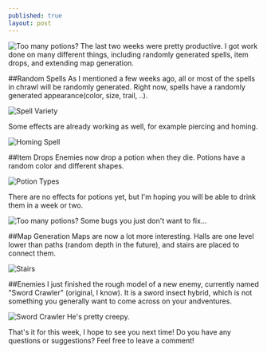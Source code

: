 ```yaml
---
published: true
layout: post
---
```


![Too many potions?](http://i.imgur.com/DlCmCXy.gif)
The last two weeks were pretty productive. I got work done on many different things, including randomly generated spells, item drops, and extending map generation. 
<!--excerpt-->
 
##Random Spells
As I mentioned a few weeks ago, all or most of the spells in chrawl will be randomly generated. Right now, spells have a randomly generated appearance(color, size, trail, ..).

![Spell Variety](http://i.imgur.com/bhLsTSn.gif)

Some effects are already working as well, for example piercing and homing.

![Homing Spell](http://i.imgur.com/ABQcjop.gif)

##Item Drops
Enemies now drop a potion when they die. Potions have a random color and different shapes.

![Potion Types](http://i.imgur.com/fF0iLGF.png)

There are no effects for potions yet, but I'm hoping you will be able to drink them in a week or two. 

![Too many potions?](http://i.imgur.com/DlCmCXy.gif)
Some bugs you just don't want to fix...

##Map Generation
Maps are now a lot more interesting. Halls are one level lower than paths (random depth in the future), and stairs are placed to connect them.

![Stairs](http://i.imgur.com/PjqBeaZ.png)

##Enemies
I just finished the rough model of a new enemy, currently named "Sword Crawler" (original, I know). It is a sword insect hybrid, which is not something you generally want to come across on your andventures.

![Sword Crawler](http://i.imgur.com/UPyaPQV.png)
He's pretty creepy.


That's it for this week, I hope to see you next time!
Do you have any questions or suggestions? Feel free to leave a comment!